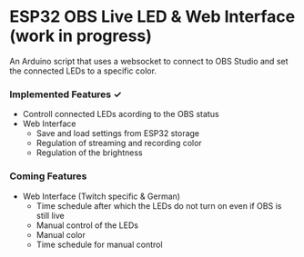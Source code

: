 # ESP32 OBS Live LED & Web Interface (work in progress)
An Arduino script that uses a websocket to connect to OBS Studio and set the connected LEDs to a specific color.

### Implemented Features ✓
- Controll connected LEDs acording to the OBS status
- Web Interface 
  - Save and load settings from ESP32 storage
  - Regulation of streaming and recording color
  - Regulation of the brightness

### Coming Features
- Web Interface (Twitch specific & German)
  - Time schedule after which the LEDs do not turn on even if OBS is still live
  - Manual control of the LEDs
  - Manual color
  - Time schedule for manual control
